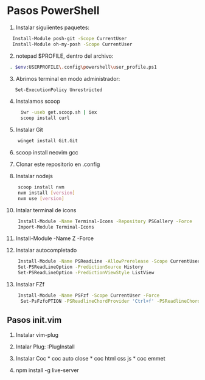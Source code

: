 # Pasos PowerShell
 
1. Instalar siguiientes paquetes: 

```sh
  Install-Module posh-git -Scope CurrentUser
  Install-Module oh-my-posh -Scope CurrentUser
```
            
2. notepad $PROFILE, dentro del archivo: 

```sh
 . $env:USERPROFILE\.config\powershell\user_profile.ps1
```

3. Abrimos terminal en modo administrador: 

```sh             
   Set-ExecutionPolicy Unrestricted
```

4. Instalamos scoop 

```sh
     iwr -useb get.scoop.sh | iex
     scoop install curl
```

5. Instalar Git

```sh
    winget install Git.Git
```

6. scoop install neovim gcc

7. Clonar este repositorio en .config

8. Instalar nodejs 

```sh
    scoop install nvm
    nvm install [version]
    nvm use [version]
```

10. Intalar terminal de icons

```sh
    Install-Module -Name Terminal-Icons -Repository PSGallery -Force
    Import-Module Terminal-Icons
```   
11. Install-Module -Name Z -Force

12. Instalar autocompletado

```sh
    Install-Module -Name PSReadLine -AllowPrerelease -Scope CurrentUser -Force -SkipPublisherCheck
    Set-PSReadLineOption -PredictionSource History
    Set-PSReadLineOption -PredictionViewStyle ListView
``` 

13. Instalar FZf

```sh
    Install-Module -Name PSFzf -Scope CurrentUser -Force
     Set-PsFzfoPTION -PSReadlineChordProvider 'Ctrl+f' -PSReadlineChordReverseHistory 'Ctrl+r'
```
 

## Pasos init.vim
 
1. Instalar vim-plug

3. Intalar Plug: :PlugInstall

4. Instalar Coc
       * coc auto close
       * coc html css js
       * coc emmet

5. npm install -g live-server
 
